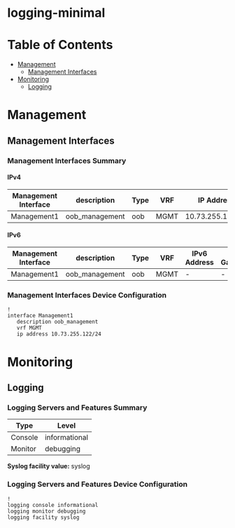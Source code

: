 # logging-minimal
# Table of Contents

- [Management](#management)
  - [Management Interfaces](#management-interfaces)
- [Monitoring](#monitoring)
  - [Logging](#logging)

# Management

## Management Interfaces

### Management Interfaces Summary

#### IPv4

| Management Interface | description | Type | VRF | IP Address | Gateway |
| -------------------- | ----------- | ---- | --- | ---------- | ------- |
| Management1 | oob_management | oob | MGMT | 10.73.255.122/24 | 10.73.255.2 |

#### IPv6

| Management Interface | description | Type | VRF | IPv6 Address | IPv6 Gateway |
| -------------------- | ----------- | ---- | --- | ------------ | ------------ |
| Management1 | oob_management | oob | MGMT | - | - |

### Management Interfaces Device Configuration

```eos
!
interface Management1
   description oob_management
   vrf MGMT
   ip address 10.73.255.122/24
```

# Monitoring

## Logging

### Logging Servers and Features Summary

| Type | Level |
| -----| ----- |
| Console | informational |
| Monitor | debugging |

**Syslog facility value:** syslog

### Logging Servers and Features Device Configuration

```eos
!
logging console informational
logging monitor debugging
logging facility syslog
```
